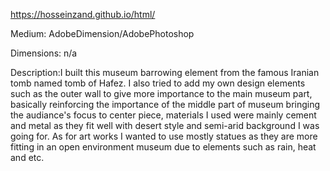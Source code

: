 https://hosseinzand.github.io/html/

Medium: AdobeDimension/AdobePhotoshop

Dimensions: n/a

Description:I built this museum barrowing element from the famous Iranian tomb named tomb of Hafez. I also tried to add my own design elements such as the outer wall to give more importance to the main museum part, basically reinforcing the importance of the middle part of museum bringing the audiance's focus to center piece, materials I used were mainly cement and metal as they fit well with desert style and semi-arid background I was going for. As for art works I wanted to use mostly statues as they are more fitting in an open environment museum due to elements such as rain, heat and etc.
